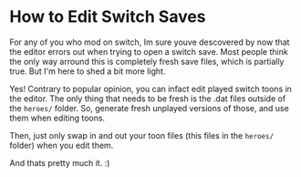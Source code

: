 # How to Edit Switch Saves
For any of you who mod on switch, Im sure youve descovered by now that the editor errors out when trying to open a switch save. Most people think the only way arround this is completely fresh save files, which is partially true. But I'm here to shed a bit more light.

Yes! Contrary to popular opinion, you can infact edit played switch toons in the editor. The only thing that needs to be fresh is the .dat files outside of the ``heroes/`` folder. So, generate fresh unplayed versions of those, and use them when editing toons.

Then, just only swap in and out your toon files (this files in the ``heroes/`` folder) when you edit them.

And thats pretty much it. :)
